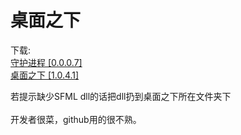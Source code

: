 # 桌面之下
下载: <br>
<a href="https://github.com/loouwiit/Under-The-Window/blob/master/%E7%94%9F%E6%88%90/%E5%AE%88%E6%8A%A4%E7%BA%BF%E7%A8%8B%20%5B0.0.0.7%5D.zip">守护进程 [0.0.0.7]</a> <br>
<a href="https://github.com/loouwiit/Under-The-Window/blob/master/%E7%94%9F%E6%88%90/%E6%A1%8C%E9%9D%A2%E4%B9%8B%E4%B8%8B%20%5B1.0.4.1%5D.zip">桌面之下 [1.0.4.1]</a> <br>
<!--
<br/>
setting.txt:<br/>
|　version=文件版本; <br/>
|　ffplayPath=ffplay路径; <br/>
|　ffmpegPath=ffmpeg路径; <br/>
|　快速播放视频路径; <br/>
|　快速播放视频路径; <br/>
|　快速播放视频路径; <br/>
|　快速播放视频路径; <br/>
|　窗口句柄 父窗口句柄 XY 长宽 <br/>
|　…… <br/>
 <br/>
 list.txt:<br/>
 |　version=文件版本; <br/>
 |　blackList=黑名单窗口标题; <br/>
 |　whiteList=白名单窗口标题; <br/>
 |　…… <br/>
 | end <br/>
 <br/>
 -->
若提示缺少SFML dll的话把dll扔到桌面之下所在文件夹下 <br/>
<br>
开发者很菜，github用的很不熟。
